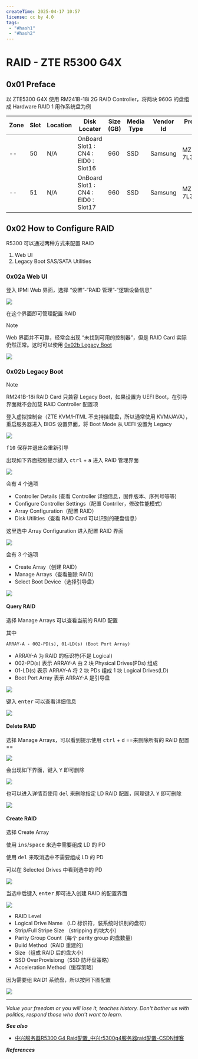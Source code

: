 ```yaml
---
createTime: 2025-04-17 10:57
license: cc by 4.0
tags: 
 - "#hash1" 
 - "#hash2"
---
```


# RAID - ZTE R5300 G4X

## 0x01 Preface

以 ZTE5300 G4X 使用 RM241B-18i 2G RAID Controller，将两块 960G 的盘组成 Hardware RAID 1 用作系统盘为例

| Zone | Slot | Location | Disk Locater                        | Size (GB) | Media Type | Vendor Id | Product Id | Serial Num     | Interface Type | Max Speed | Negotiation Speed | Controller Name |
| ---- | ---- | -------- | ----------------------------------- | --------- | ---------- | --------- | ---------- | -------------- | -------------- | --------- | ----------------- | --------------- |
| --   | 50   | N/A      | OnBoard Slot1 : CN4 : EID0 : Slot16 | 960       | SSD        | Samsung   | MZ-7L39600 | S6KNNN0X257541 | SATA           | 6.0Gb/s   | 6.0Gb/s           | RM241B-18i 2G   |
| --   | 51   | N/A      | OnBoard Slot1 : CN4 : EID0 : Slot17 | 960       | SSD        | Samsung   | MZ-7L39600 | S6KNNN0X257537 | SATA           | 6.0Gb/s   | 6.0Gb/s           | RM241B-18i 2G   |


## 0x02 How to Configure RAID

R5300 可以通过两种方式来配置 RAID

1. Web UI
2. Legacy Boot SAS/SATA Utilities

### 0x02a Web UI

登入 IPMI Web 界面，选择 “设置”-“RAID 管理”-“逻辑设备信息”

![](https://github.com/dhay3/picx-images-hosting/raw/master/2025-04-17_13-18-26.m9kx0qx9.webp)

在这个界面即可管理配置 RAID

> [!NOTE]
> Web 界面并不可靠，经常会出现 “未找到可用的控制器”，但是 RAID Card 实际仍然正常。这时可以使用 [0x02b Legacy Boot](#0x02b%20Legacy%20Boot)

![](https://github.com/dhay3/picx-images-hosting/raw/master/2025-04-17_18-28-42.4joao72i6h.webp)

### 0x02b Legacy Boot

> [!NOTE]
> RM241B-18i RAID Card 只兼容 Legacy Boot，如果设置为 UEFI Boot，在引导界面就不会加载 RAID Controller 配置项

登入虚拟控制台（ZTE KVM/HTML 不支持挂载盘，所以通常使用 KVM/JAVA），重启服务器进入 BIOS 设置界面，将 Boot Mode 从 UEFI 设置为 Legacy

![](https://github.com/dhay3/picx-images-hosting/raw/master/2025-04-17_15-32-39.m9l1mhmk.webp)

<kbd>f10</kbd> 保存并退出会重新引导

出现如下界面按照提示键入 <kbd>ctrl</kbd> + <kbd>a</kbd> 进入 RAID 管理界面

![](https://github.com/dhay3/picx-images-hosting/raw/master/2025-04-17_15-49-47.102cy8bdx2.webp)

会有 4 个选项

- Controller Details (查看 Controller 详细信息，固件版本、序列号等等)
- Configure Controller Settings（配置 Contrller，修改性能模式）
- Array Configuration（配置 RAID）
- Disk Utilities（查看 RAID Card 可以识别的硬盘信息）

这里选中 Array Configuration 进入配置 RAID 界面

![](https://github.com/dhay3/picx-images-hosting/raw/master/2025-04-17_15-54-13.41y8zgi9dt.webp)

会有 3 个选项

- Create Array（创建 RAID）
- Manage Arrays（查看删除 RAID）
- Select Boot Device（选择引导盘）

![](https://github.com/dhay3/picx-images-hosting/raw/master/2025-04-17_16-06-32.41y8zgy4ue.webp)

#### Query RAID

选择 Manage Arrays 可以查看当前的 RAID 配置

其中

```
ARRAY-A - 002-PD(s), 01-LD(s) (Boot Port Array)
```

- ARRAY-A 为 RAID 的标识符(不是 Logical)
- 002-PD(s) 表示 ARRAY-A 由 2 块 Physical Drives(PDs) 组成
- 01-LD(s) 表示 ARRAY-A 将 2 块 PDs 组成 1 块 Logical Drives(LD)
- Boot Port Array 表示 ARRAY-A 是引导盘

![](https://github.com/dhay3/picx-images-hosting/raw/master/2025-04-17_16-12-02.sz52thocx.webp)

键入 <kbd>enter</kbd> 可以查看详细信息

![](https://github.com/dhay3/picx-images-hosting/raw/master/2025-04-17_16-18-28.64e1njc03m.webp)

#### Delete RAID

选择 Manage Arrays，可以看到提示使用 <kbd>ctrl</kbd> + <kbd>d</kbd> ==来删除所有的 RAID 配置==

![](https://github.com/dhay3/picx-images-hosting/raw/master/2025-04-17_16-26-40.7snekqcu70.webp)

会出现如下界面，键入 <kbd>Y</kbd> 即可删除

![](https://github.com/dhay3/picx-images-hosting/raw/master/2025-04-17_16-32-47.2ks3xqrujp.webp)

也可以进入详情页使用 <kbd>del</kbd> 来删除指定 LD RAID 配置，同理键入 <kbd>Y</kbd> 即可删除

![](https://github.com/dhay3/picx-images-hosting/raw/master/2025-04-17_16-30-53.4g4oqd1wq6.webp)

#### Create RAID

选择 Create Array

使用 <kbd>ins</kbd>/<kbd>space</kbd> 来选中需要组成 LD 的 PD

使用 <kbd>del</kbd> 来取消选中不需要组成 LD 的 PD

可以在 Selected Drives 中看到选中的 PD

![](https://github.com/dhay3/picx-images-hosting/raw/master/2025-04-17_16-41-08.3yen1sdipg.webp)

当选中后键入 <kbd>enter</kbd> 即可进入创建 RAID 的配置界面

![](https://raw.githubusercontent.com/dhay3/picx-images-hosting/refs/heads/master/2025-04-17_16-44-43.26lo6vyqqx.webp)

- RAID Level
- Logical Drive Name （LD 标识符，装系统时识别的盘符）
- Strip/Full Stripe Size （stripping 的块大小）
- Parity Group Count（每个 parity group 的盘数量）
- Build Method（RAID 重建的）
- Size（组成 RAID 后的盘大小）
- SSD OverProvisiong（SSD 防坏盘策略）
- Acceleration Method（缓存策略）

因为需要组 RAID1 系统盘，所以按照下图配置

![](https://github.com/dhay3/picx-images-hosting/raw/master/2025-04-17_16-56-34.6pnp9vk4f3.webp)


---
*Value your freedom or you will lose it, teaches history. Don't bother us with politics, respond those who don't want to learn.*

***See also***

- [中兴服务器R5300 G4 Raid配置\_中兴r5300g4服务器raid配置-CSDN博客](https://blog.csdn.net/m0_46354425/article/details/127537161)

***References***


